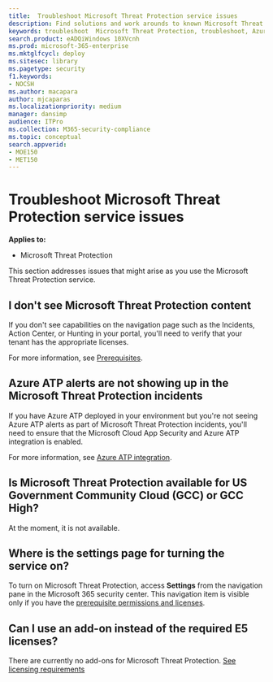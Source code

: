 ```yaml
---
title:  Troubleshoot Microsoft Threat Protection service issues
description: Find solutions and work arounds to known Microsoft Threat Protection issues
keywords: troubleshoot  Microsoft Threat Protection, troubleshoot, Azure ATP, issues, add-on, settings page
search.product: eADQiWindows 10XVcnh
ms.prod: microsoft-365-enterprise
ms.mktglfcycl: deploy
ms.sitesec: library
ms.pagetype: security
f1.keywords:
- NOCSH
ms.author: macapara
author: mjcaparas
ms.localizationpriority: medium
manager: dansimp
audience: ITPro
ms.collection: M365-security-compliance 
ms.topic: conceptual
search.appverid: 
- MOE150
- MET150
---
```


# Troubleshoot Microsoft Threat Protection service issues

**Applies to:**
- Microsoft Threat Protection

This section addresses issues that might arise as you use the Microsoft Threat Protection service.


## I don't see Microsoft Threat Protection content
If you don't see capabilities on the navigation page such as the Incidents, Action Center, or Hunting in your portal, you'll need to verify that your tenant has the appropriate licenses. 

For more information, see [Prerequisites](prerequisites.md).

## Azure ATP alerts are not showing up in the Microsoft Threat Protection incidents
If you have Azure ATP deployed in your environment but you're not seeing Azure ATP alerts as part of Microsoft Threat Protection incidents, you'll need to ensure that the Microsoft Cloud App Security and Azure ATP integration is enabled. 

For more information, see [Azure ATP integration](https://docs.microsoft.com/cloud-app-security/aatp-integration).

## Is Microsoft Threat Protection available for US Government Community Cloud (GCC) or GCC High?
At the moment, it is not available.

## Where is the settings page for turning the service on?
To turn on Microsoft Threat Protection, access **Settings** from the navigation pane in the Microsoft 365 security center. This navigation item is visible only if you have the [prerequisite permissions and licenses](mtp-enable.md#check-license-eligibility-and-required-permissions).

## Can I use an add-on instead of the required E5 licenses?
There are currently no add-ons for Microsoft Threat Protection. [See licensing requirements](prerequisites.md) 

